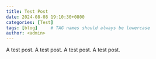 ```yaml
---
title: Test Post
date: 2024-08-08 19:10:30+0800
categories: [Test]
tags: [blog]     # TAG names should always be lowercase
author: <admin> 
---
```


A test post.
A test post.
A test post.
A test post.
